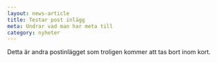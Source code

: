 ```yaml
---
layout: news-article
title: Testar post inlägg
meta: Undrar vad man har meta till
category: nyheter
---
```


Detta är andra postinlägget som troligen kommer att tas bort inom kort.
